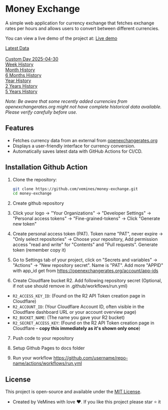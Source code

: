 # Money Exchange

A simple web application for currency exchange that fetches exchange rates per hours and allows users to convert between different currencies.

You can view a live demo of the project at: [Live demo](https://vemines.github.io/money-exchange)

[Latest Data](https://raw.githubusercontent.com/vemines/money-exchange/main/latest/data.json) <br> <br>
[Custom Day 2025-04-30](https://raw.githubusercontent.com/vemines/money-exchange/main/data/2025-04-30.json)<br>
[Week History](https://raw.githubusercontent.com/vemines/money-exchange/main/history/week.json)<br>
[Month History](https://raw.githubusercontent.com/vemines/money-exchange/main/history/month.json)<br>
[6 Months History](https://raw.githubusercontent.com/vemines/money-exchange/main/history/6m.json)<br>
[Year History](https://raw.githubusercontent.com/vemines/money-exchange/main/history/year.json)<br>
[2 Years History](https://raw.githubusercontent.com/vemines/money-exchange/main/history/2y.json)<br>
[5 Years History](https://raw.githubusercontent.com/vemines/money-exchange/main/history/5y.json)<br>

_Note: Be aware that some recently added currencies from openexchangerates.org might not have complete historical data available. Please verify carefully before use._

## Features

- Fetches currency data from an external from [openexchangerates.org](openexchangerates.org)
- Displays a user-friendly interface for currency conversion.
- Automatically saves latest data with GitHub Actions for CI/CD.

## Installation Github Action

1. Clone the repository:

   ```bash
   git clone https://github.com/vemines/money-exchange.git
   cd money-exchange
   ```

2. Create github repository

3. Click your logo -> "Your Organizations" -> "Developer Settings" -> "Personal access tokens" -> "Fine-grained-tokens" -> Click "Generate new token"

4. Create personal access token (PAT). Token name "PAT", never expire -> "Only select repositories" -> Choose your repository, Add permission access "read and write" for "Contents" and "Pull requests". Generate token (remember copy it)

5. Go to Settings tab of your project, click on "Secrets and variables" -> "Actions" -> "New repository secret". Name is "PAT". Add more "APPID" with app_id get from https://openexchangerates.org/account/app-ids

6. Create Cloudflare bucket R2. Add following repository secret (Optional, if not use should remove in .github/workflows/run.yml)

- `R2_ACCESS_KEY_ID`: (Found on the R2 API Token creation page in Cloudflare)
- `R2_ACCOUNT_ID`: (Your Cloudflare Account ID, often visible in the Cloudflare dashboard URL or your account overview page)
- `R2_BUCKET_NAME`: (The name you gave your R2 bucket)
- `R2_SECRET_ACCESS_KEY`: (Found on the R2 API Token creation page in Cloudflare – **copy this immediately as it's shown only once**)

7. Push code to your repository

8. Setup Github Pages to docs folder

9. Run your workflow https://github.com/username/repo-name/actions/workflows/run.yml

## License

This project is open-source and available under the [MIT License](LICENSE).

- Created by VeMines with love ❤️. If you like this project please star ⭐ it

